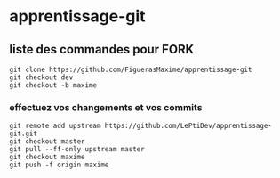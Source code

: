 # apprentissage-git

## liste des commandes pour FORK 

    git clone https://github.com/FiguerasMaxime/apprentissage-git
    git checkout dev
    git checkout -b maxime

### effectuez vos changements et vos commits 

    git remote add upstream https://github.com/LePtiDev/apprentissage-git.git
    git checkout master
    git pull --ff-only upstream master
    git checkout maxime
    git push -f origin maxime